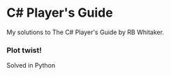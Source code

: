 # C# Player's Guide

My solutions to The C# Player's Guide by RB Whitaker.

### Plot twist!

Solved in Python